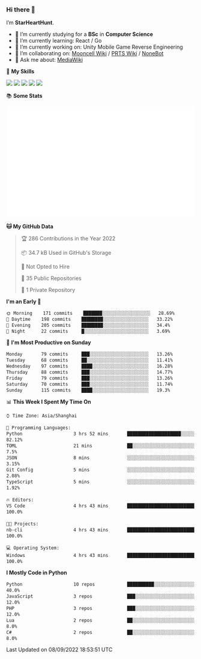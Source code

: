 ### Hi there 👋

I’m **StarHeartHunt**.

- 🏫 I’m currently studying for a **BSc** in **Computer Science**
- 🌱 I’m currently learning: React / Go
- 🔭 I’m currently working on: Unity Mobile Game Reverse Engineering
- 👯 I’m collaborating on: [Mooncell Wiki](https://fgo.wiki/) / [PRTS Wiki](http://prts.wiki/) / [NoneBot](https://github.com/nonebot)
- 💬 Ask me about: [MediaWiki](https://www.mediawiki.org)

🌟 **My Skills**

![](https://img.shields.io/badge/-Python-3e74a2?style=flat-square&logo=Python&logoColor=fff)
![](https://img.shields.io/badge/-Vue-4fc08d?style=flat-square&logo=vue.js&logoColor=fff)
![](https://img.shields.io/badge/-Node.js-339933?style=flat-square&logo=node.js&logoColor=fff)
![](https://img.shields.io/badge/-Linux-000000?style=flat-square&logo=Linux&logoColor=fff)
![](https://img.shields.io/badge/-Dotnet-512bd4?style=flat-square&logo=.net&logoColor=fff)

📚 **Some Stats**

![](https://github.com/StarHeartHunt/github-stats/blob/master/generated/overview.svg)

<!--START_SECTION:waka-->
**🐱 My GitHub Data** 

> 🏆 286 Contributions in the Year 2022
 > 
> 📦 34.7 kB Used in GitHub's Storage 
 > 
> 🚫 Not Opted to Hire
 > 
> 📜 35 Public Repositories 
 > 
> 🔑 1 Private Repository 
 > 
**I'm an Early 🐤** 

```text
🌞 Morning    171 commits    ███████░░░░░░░░░░░░░░░░░░   28.69% 
🌆 Daytime    198 commits    ████████░░░░░░░░░░░░░░░░░   33.22% 
🌃 Evening    205 commits    ████████░░░░░░░░░░░░░░░░░   34.4% 
🌙 Night      22 commits     █░░░░░░░░░░░░░░░░░░░░░░░░   3.69%

```
📅 **I'm Most Productive on Sunday** 

```text
Monday       79 commits     ███░░░░░░░░░░░░░░░░░░░░░░   13.26% 
Tuesday      68 commits     ██░░░░░░░░░░░░░░░░░░░░░░░   11.41% 
Wednesday    97 commits     ████░░░░░░░░░░░░░░░░░░░░░   16.28% 
Thursday     88 commits     ███░░░░░░░░░░░░░░░░░░░░░░   14.77% 
Friday       79 commits     ███░░░░░░░░░░░░░░░░░░░░░░   13.26% 
Saturday     70 commits     ███░░░░░░░░░░░░░░░░░░░░░░   11.74% 
Sunday       115 commits    ████░░░░░░░░░░░░░░░░░░░░░   19.3%

```


📊 **This Week I Spent My Time On** 

```text
⌚︎ Time Zone: Asia/Shanghai

💬 Programming Languages: 
Python                   3 hrs 52 mins       ████████████████████░░░░░   82.12% 
TOML                     21 mins             ██░░░░░░░░░░░░░░░░░░░░░░░   7.5% 
JSON                     8 mins              ░░░░░░░░░░░░░░░░░░░░░░░░░   3.15% 
Git Config               5 mins              ░░░░░░░░░░░░░░░░░░░░░░░░░   2.08% 
TypeScript               5 mins              ░░░░░░░░░░░░░░░░░░░░░░░░░   1.92%

🔥 Editors: 
VS Code                  4 hrs 43 mins       █████████████████████████   100.0%

🐱‍💻 Projects: 
nb-cli                   4 hrs 43 mins       █████████████████████████   100.0%

💻 Operating System: 
Windows                  4 hrs 43 mins       █████████████████████████   100.0%

```

**I Mostly Code in Python** 

```text
Python                   10 repos            ██████████░░░░░░░░░░░░░░░   40.0% 
JavaScript               3 repos             ███░░░░░░░░░░░░░░░░░░░░░░   12.0% 
PHP                      3 repos             ███░░░░░░░░░░░░░░░░░░░░░░   12.0% 
Lua                      2 repos             ██░░░░░░░░░░░░░░░░░░░░░░░   8.0% 
C#                       2 repos             ██░░░░░░░░░░░░░░░░░░░░░░░   8.0%

```



 Last Updated on 08/09/2022 18:53:51 UTC
<!--END_SECTION:waka-->
